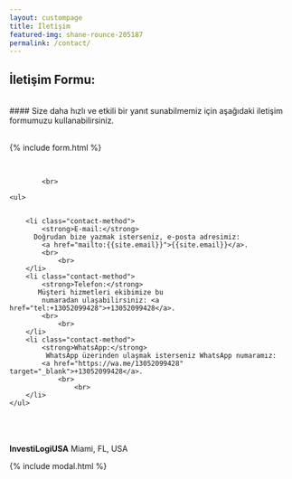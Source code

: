```yaml
---
layout: custompage
title: İletişim
featured-img: shane-rounce-205187
permalink: /contact/
---
```


## İletişim Formu:
<br>
#### Size daha hızlı ve etkili bir yanıt sunabilmemiz için aşağıdaki iletişim formumuzu kullanabilirsiniz.

<br>
			<br>
			
{% include form.html %}


<p>&nbsp;</p>
<body>
  
			<br>

    <ul>
      
			
        <li class="contact-method">
            <strong>E-mail:</strong>
          Doğrudan bize yazmak isterseniz, e-posta adresimiz:
            <a href="mailto:{{site.email}}">{{site.email}}</a>.
			<br>
				<br>
        </li>
        <li class="contact-method">
            <strong>Telefon:</strong>
           Müşteri hizmetleri ekibimize bu
            numaradan ulaşabilirsiniz: <a href="tel:+13052099428">+13052099428</a>.
			<br>
				<br>
        </li>
        <li class="contact-method">
            <strong>WhatsApp:</strong>
             WhatsApp üzerinden ulaşmak isterseniz WhatsApp numaramız:
            <a href="https://wa.me/13052099428" target="_blank">+13052099428</a>.
				<br>
					<br>
        </li>
    </ul>


     

<!-- Add line break to skip a paragraph -->
<br>
<br>
<br>
<strong>InvestiLogiUSA</strong> Miami, FL, USA

{% include modal.html %}
